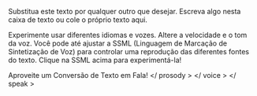 <speak xmlns="http://www.w3.org/2001/10/synthesis" xmlns:mstts="http://www.w3.org/2001/mstts" xmlns:emo="http://www.w3.org/2009/10/emotionml" version="1.0" xml:lang="en-US"><voice name="pt-BR-FranciscaNeural"><prosody rate="5%" pitch="13%">Substitua este texto por qualquer outro que desejar. Escreva algo nesta caixa de texto ou cole o próprio texto aqui.

Experimente usar diferentes idiomas e vozes. Altere a velocidade e o tom da voz. Você pode até ajustar a SSML (Linguagem de Marcação de Sintetização de Voz) para controlar uma reprodução das diferentes fontes do texto. Clique na SSML acima para experimentá-la!

Aproveite um Conversão de Texto em Fala! </ prosody >  </ voice >  </ speak >
